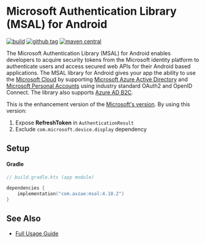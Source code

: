 # Microsoft Authentication Library (MSAL) for Android

<p>

[![build](https://img.shields.io/github/actions/workflow/status/axzae/microsoft-authentication-library-for-android/publish-maven.yaml)][actions]
[![github tag](https://img.shields.io/github/v/tag/axzae/microsoft-authentication-library-for-android?label=github)][releases]
[![maven central](https://img.shields.io/maven-central/v/com.axzae/msal)][mavencentral]

</p>

The Microsoft Authentication Library (MSAL) for Android enables developers to acquire security tokens from the Microsoft identity platform to authenticate users and access secured web APIs for their Android based applications.
The MSAL library for Android gives your app the ability to use the [Microsoft Cloud](https://cloud.microsoft.com) by supporting [Microsoft Azure Active Directory](https://azure.microsoft.com/services/active-directory/) and [Microsoft Personal Accounts](https://account.microsoft.com)  using industry standard OAuth2 and OpenID Connect. The library also supports [Azure AD B2C](https://azure.microsoft.com/services/active-directory-b2c/).

This is the enhancement version of the [Microsoft's version](https://github.com/AzureAD/microsoft-authentication-library-for-android). By using this version:
1. Expose **RefreshToken** in `AuthenticationResult`
2. Exclude `com.microsoft.device.display` dependency

## Setup

#### Gradle

```kotlin
// build.gradle.kts (app module)

dependencies {
    implementation("com.axzae:msal:4.10.2")
}
```


## See Also

- [Full Usage Guide](https://github.com/AzureAD/microsoft-authentication-library-for-android)

[mavencentral]: https://central.sonatype.com/artifact/com.axzae/msal
[actions]: https://github.com/axzae/microsoft-authentication-library-for-android/actions
[releases]: https://github.com/axzae/microsoft-authentication-library-for-android/releases
